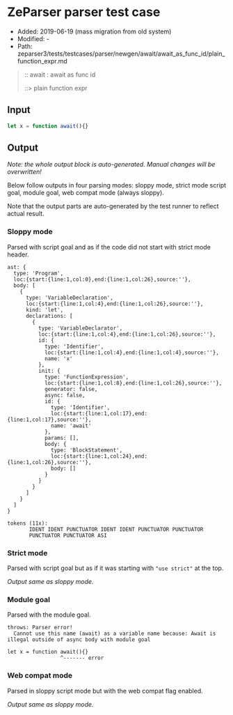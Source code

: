 # ZeParser parser test case

- Added: 2019-06-19 (mass migration from old system)
- Modified: -
- Path: zeparser3/tests/testcases/parser/newgen/await/await_as_func_id/plain_function_expr.md

> :: await : await as func id
>
> ::> plain function expr

## Input

`````js
let x = function await(){}
`````

## Output

_Note: the whole output block is auto-generated. Manual changes will be overwritten!_

Below follow outputs in four parsing modes: sloppy mode, strict mode script goal, module goal, web compat mode (always sloppy).

Note that the output parts are auto-generated by the test runner to reflect actual result.

### Sloppy mode

Parsed with script goal and as if the code did not start with strict mode header.

`````
ast: {
  type: 'Program',
  loc:{start:{line:1,col:0},end:{line:1,col:26},source:''},
  body: [
    {
      type: 'VariableDeclaration',
      loc:{start:{line:1,col:4},end:{line:1,col:26},source:''},
      kind: 'let',
      declarations: [
        {
          type: 'VariableDeclarator',
          loc:{start:{line:1,col:4},end:{line:1,col:26},source:''},
          id: {
            type: 'Identifier',
            loc:{start:{line:1,col:4},end:{line:1,col:4},source:''},
            name: 'x'
          },
          init: {
            type: 'FunctionExpression',
            loc:{start:{line:1,col:8},end:{line:1,col:26},source:''},
            generator: false,
            async: false,
            id: {
              type: 'Identifier',
              loc:{start:{line:1,col:17},end:{line:1,col:17},source:''},
              name: 'await'
            },
            params: [],
            body: {
              type: 'BlockStatement',
              loc:{start:{line:1,col:24},end:{line:1,col:26},source:''},
              body: []
            }
          }
        }
      ]
    }
  ]
}

tokens (11x):
       IDENT IDENT PUNCTUATOR IDENT IDENT PUNCTUATOR PUNCTUATOR
       PUNCTUATOR PUNCTUATOR ASI
`````

### Strict mode

Parsed with script goal but as if it was starting with `"use strict"` at the top.

_Output same as sloppy mode._

### Module goal

Parsed with the module goal.

`````
throws: Parser error!
  Cannot use this name (await) as a variable name because: Await is illegal outside of async body with module goal

let x = function await(){}
                 ^------- error
`````


### Web compat mode

Parsed in sloppy script mode but with the web compat flag enabled.

_Output same as sloppy mode._
